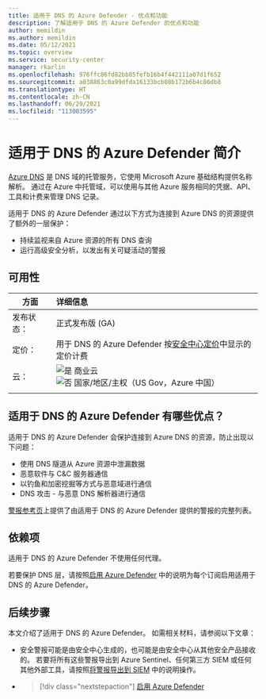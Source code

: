 ```yaml
---
title: 适用于 DNS 的 Azure Defender - 优点和功能
description: 了解适用于 DNS 的 Azure Defender 的优点和功能
author: memildin
ms.author: memildin
ms.date: 05/12/2021
ms.topic: overview
ms.service: security-center
manager: rkarlin
ms.openlocfilehash: 976ffc86fd82bb85fefb16b4f442111a07d1f652
ms.sourcegitcommit: a038863c0a99dfda16133bcb08b172b6b4c86db8
ms.translationtype: HT
ms.contentlocale: zh-CN
ms.lasthandoff: 06/29/2021
ms.locfileid: "113003595"
---
```

# <a name="introduction-to-azure-defender-for-dns"></a>适用于 DNS 的 Azure Defender 简介

[Azure DNS](../dns/dns-overview.md) 是 DNS 域的托管服务，它使用 Microsoft Azure 基础结构提供名称解析。 通过在 Azure 中托管域，可以使用与其他 Azure 服务相同的凭据、API、工具和计费来管理 DNS 记录。

适用于 DNS 的 Azure Defender 通过以下方式为连接到 Azure DNS 的资源提供了额外的一层保护：

- 持续监视来自 Azure 资源的所有 DNS 查询
- 运行高级安全分析，以发出有关可疑活动的警报

## <a name="availability"></a>可用性

|方面|详细信息|
|----|:----|
|发布状态：|正式发布版 (GA)|
|定价：|用于 DNS 的 Azure Defender 按[安全中心定价](https://azure.microsoft.com/pricing/details/security-center/)中显示的定价计费|
|云：|![是](./media/icons/yes-icon.png) 商业云<br>![否](./media/icons/no-icon.png) 国家/地区/主权（US Gov，Azure 中国）|
|||

## <a name="what-are-the-benefits-of-azure-defender-for-dns"></a>适用于 DNS 的 Azure Defender 有哪些优点？

适用于 DNS 的 Azure Defender 会保护连接到 Azure DNS 的资源，防止出现以下问题：

- 使用 DNS 隧道从 Azure 资源中泄漏数据
- 恶意软件与 C&C 服务器通信
- 以钓鱼和加密挖掘等方式与恶意域进行通信
- DNS 攻击 - 与恶意 DNS 解析器进行通信 

[警报参考页](alerts-reference.md#alerts-dns)上提供了由适用于 DNS 的 Azure Defender 提供的警报的完整列表。

## <a name="dependencies"></a>依赖项

适用于 DNS 的 Azure Defender 不使用任何代理。 

若要保护 DNS 层，请按照[启用 Azure Defender](enable-azure-defender.md) 中的说明为每个订阅启用适用于 DNS 的 Azure Defender。


## <a name="next-steps"></a>后续步骤

本文介绍了适用于 DNS 的 Azure Defender。 如需相关材料，请参阅以下文章： 

- 安全警报可能是由安全中心生成的，也可能是由安全中心从其他安全产品接收的。 若要将所有这些警报导出到 Azure Sentinel、任何第三方 SIEM 或任何其他外部工具，请按照[将警报导出到 SIEM](continuous-export.md) 中的说明操作。

- > [!div class="nextstepaction"]
    > [启用 Azure Defender](enable-azure-defender.md)